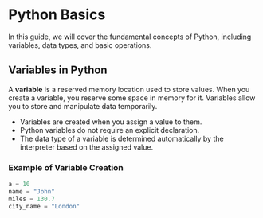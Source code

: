 # Python Basics

In this guide, we will cover the fundamental concepts of Python, including variables, data types, and basic operations.

## Variables in Python

A **variable** is a reserved memory location used to store values. When you create a variable, you reserve some space in memory for it. Variables allow you to store and manipulate data temporarily.

- Variables are created when you assign a value to them.
- Python variables do not require an explicit declaration.
- The data type of a variable is determined automatically by the interpreter based on the assigned value.

### Example of Variable Creation
```python
a = 10
name = "John"
miles = 130.7
city_name = "London"

